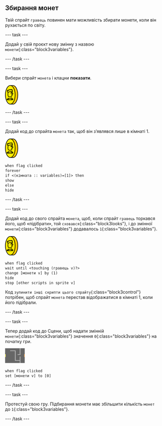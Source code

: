 ## Збирання монет

Твій спрайт `гравець` повинен мати можливість збирати монети, коли він рухається по світу.

--- task ---

Додай у свій проєкт нову змінну з назвою `монети`{:class="block3variables"}.

--- /task ---

--- task ---

Вибери спрайт `монета` і клацни **показати**.

![знімок екрана](images/coin.png)

--- /task ---

--- task ---

Додай код до спрайта `монета` так, щоб він з’являвся лише в кімнаті 1.

![знімок екрана](images/coin.png)

```blocks3
when flag clicked
forever
if <(кімната :: variables)=[1]> then
show
else
hide
```

--- /task ---

--- task ---

Додай код до свого спрайта `монета`, щоб, коли спрайт `гравець` торкався його, щоб «підібрати», той `сховався`{:class="block3looks"}, і до змінної `монети`{:class="block3variables"} додавалось `1`{:class="block3variables"}.

![монета](images/coin.png)

```blocks3
when flag clicked
wait until <touching (гравець v)?>
change [монети v] by (1)
hide
stop [other scripts in sprite v]
```

Код `зупинити інші скрипти цього спрайту`{:class="block3control"} потрібен, щоб спрайт `монета` перестав відображатися в кімнаті 1, коли його підібрали.

--- /task ---

--- task ---

Тепер додай код до Сцени, щоб надати змінній `монети`{:class="block3variables"} значення `0`{:class="block3variables"} на початку гри.

![сцена](images/stage.png)

```blocks3
when flag clicked
set [монети v] to [0]
```

--- /task ---

--- task ---

Протестуй свою гру. Підбирання монети має збільшити кількість `монет` до `1`{:class="block3variables"}.

--- /task ---